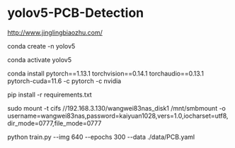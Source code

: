 # yolov5-PCB-Detection


http://www.jinglingbiaozhu.com/


conda create -n yolov5

conda activate yolov5

conda install pytorch==1.13.1 torchvision==0.14.1 torchaudio==0.13.1 pytorch-cuda=11.6 -c pytorch -c nvidia



pip install -r requirements.txt

sudo mount -t cifs //192.168.3.130/wangwei83nas_disk1 /mnt/smbmount -o username=wangwei83nas,password=kaiyuan1028,vers=1.0,iocharset=utf8,dir_mode=0777,file_mode=0777

python train.py --img 640 --epochs 300 --data ./data/PCB.yaml